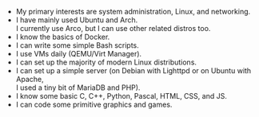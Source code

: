 - My primary interests are system administration, Linux, and networking.
- I have mainly used Ubuntu and Arch. <br />I currently use Arco, but I can use other related distros too.
- I know the basics of Docker.
- I can write some simple Bash scripts.
- I use VMs daily (QEMU/Virt Manager).
- I can set up the majority of modern Linux distributions.
- I can set up a simple server (on Debian with Lighttpd or on Ubuntu with Apache, <br />I used a tiny bit of MariaDB and PHP).
- I know some basic C, C++, Python, Pascal, HTML, CSS, and JS. 
- I can code some primitive graphics and games.
